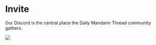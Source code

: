 # Invite

Our Discord is the central place the Daily Mandarin Thread community gathers.

<a href="https://discord.gg/sddSf3xubs"><img src="/assets/invite.png"></a>
